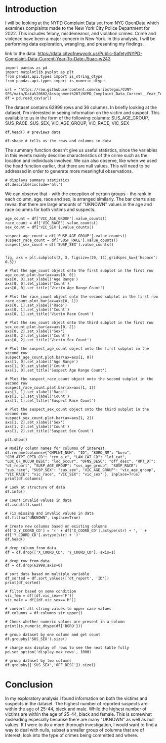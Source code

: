 # Introduction

I will be looking at the NYPD Complaint Data set from NYC OpenData which examines complaints made to the New York City Police Department for 2022. This includes felony, misdemeanor, and violation crimes. Crime and violence have been a major concern in New York. In this analysis, I will be performing data exploration, wrangling, and presenting my findings.

link to the data: https://data.cityofnewyork.us/Public-Safety/NYPD-Complaint-Data-Current-Year-To-Date-/5uac-w243

```
import pandas as pd
import matplotlib.pyplot as plt
from pandas.api.types import is_string_dtype
from pandas.api.types import is_numeric_dtype

url = 'https://raw.githubusercontent.com/curiostegui/CUNY-SPS/main/Data%20602/Assignment%207/NYPD_Complaint_Data_Current__Year_To_Date_.csv'
df = pd.read_csv(url)
```

The dataset contains 62999 rows and 36 columns. In briefly looking at the dataset, I'm interested in seeing information on the victim and suspect. This available to us in the form of the following columns: SUS_AGE_GROUP, SUS_RACE, SUS_SEX, VIC_AGE_GROUP, VIC_RACE, VIC_SEX

```
df.head() # previews data

df.shape # tells us the rows and columns in data
```

The summary function doesn't give us useful statistics, since the variables in this events mainly describe characteristics of the crime such as the location and individuals involved. We can also observe, like when we used the head function earlier, that there are null values. This will need to be addressed in order to generate more meaningful observations.

```
# displays summary statistics
df.describe(include='all')
```

We can observe that - with the exception of certain groups - the rank in each column, age, race and sex, is arranged similarly. The bar charts also reveal that there are large amounts of "UKNOWN" values in the age and race columns for both victims and suspects.

```
age_count = df['VIC_AGE_GROUP'].value_counts()
race_count = df['VIC_RACE'].value_counts()
sex_count = df['VIC_SEX'].value_counts()

suspect_age_count = df['SUSP_AGE_GROUP'].value_counts()
suspect_race_count = df['SUSP_RACE'].value_counts()
suspect_sex_count = df['SUSP_SEX'].value_counts()


fig, axs = plt.subplots(2, 3, figsize=(20, 12),gridspec_kw={'hspace': 0.5})

# Plot the age_count object onto the first subplot in the first row
age_count.plot.bar(ax=axs[0, 0])
axs[0, 0].set_xlabel('Age Range')
axs[0, 0].set_ylabel('Count')
axs[0, 0].set_title('Victim Age Range Count')

# Plot the race_count object onto the second subplot in the first row
race_count.plot.bar(ax=axs[0, 1])
axs[0, 1].set_xlabel('Race')
axs[0, 1].set_ylabel('Count')
axs[0, 1].set_title('Victim Race Count')

# Plot the sex_count object onto the third subplot in the first row
sex_count.plot.bar(ax=axs[0, 2])
axs[0, 2].set_xlabel('Sex')
axs[0, 2].set_ylabel('Count')
axs[0, 2].set_title('Victim Sex Count')

# Plot the suspect_age_count object onto the first subplot in the second row
suspect_age_count.plot.bar(ax=axs[1, 0])
axs[1, 0].set_xlabel('Age Range')
axs[1, 0].set_ylabel('Count')
axs[1, 0].set_title('Suspect Age Range Count')

# Plot the suspect_race_count object onto the second subplot in the second row
suspect_race_count.plot.bar(ax=axs[1, 1])
axs[1, 1].set_xlabel('Race')
axs[1, 1].set_ylabel('Count')
axs[1, 1].set_title('Suspect Race Count')

# Plot the suspect_sex_count object onto the third subplot in the second row
suspect_sex_count.plot.bar(ax=axs[1, 2])
axs[1, 2].set_xlabel('Sex')
axs[1, 2].set_ylabel('Count')
axs[1, 2].set_title('Suspect Sex Count')

plt.show()

# Modify column names for columns of interest
df.rename(columns={"CMPLNT_NUM": "ID", "BORO_NM": "boro", "CRM_ATPT_CPTD_CD": "crm_a_c", "LAW_CAT_CD": "lof_cat", "LOC_OF_OCCUR_DESC": "loc_occur", "OFNS_DESC": "off_desc", "RPT_DT": "dt_report", "SUSP_AGE_GROUP": "sus_age_group", "SUSP_RACE": "sus_race", "SUSP_SEX": "sus_sex", "VIC_AGE_GROUP": "vic_age_group", "VIC_RACE": "vic_race", "VIC_SEX": "vic_sex" }, inplace=True)
print(df.columns)

# Look at structure of data
df.info()

# Count invalid values in data
df.isnull().sum()

# Fix missing and invalid values in data
df.fillna("UNKNOWN", inplace=True)

# Create new columns based on existing columns
df['X_Y_COORD_CD'] = '(' + df['X_COORD_CD'].astype(str) + ', ' + df['Y_COORD_CD'].astype(str) + ')'
df.head()

# drop column from data
df = df.drop(['X_COORD_CD', 'Y_COORD_CD'], axis=1)

# drop row from data
df = df.drop(62998,axis=0)

# sort data based on multiple variable
df_sorted = df.sort_values(['dt_report', 'ID'])
print(df_sorted)

# filter based on some condition
vic_fem = df[(df.vic_sex=='F')]
vic_male = df[(df.vic_sex=='M')]

# convert all string values to upper case values
df.columns = df.columns.str.upper()

# Check whether numeric values are present in a column
print(is_numeric_dtype(df['BORO']))

# group dataset by one column and get count
df.groupby('SUS_SEX').size()

# change max display of rows to see the next table fully
pd.set_option('display.max_rows', 1000)

# group dataset by two columns
df.groupby(['SUS_SEX','OFF_DESC']).size()
```

# Conclusion

In my exploratory analysis I found information on both the victims and suspects in the dataset. The highest number of reported suspects are within the age of 25-44, black and male. While the highest number of victims are within the age of 25-44, black and female. This is somewhat misleading especially because there are many "UKNOWN" as well as null values. If I were to do a more thorough investigation, I would want to find a way to deal with nulls, subset a smaller group of columns that are of interest, look into the type of crimes being committed and where.


